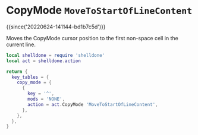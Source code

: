 # CopyMode `MoveToStartOfLineContent`

{{since('20220624-141144-bd1b7c5d')}}

Moves the CopyMode cursor position to the first non-space cell in the current
line.

```lua
local shelldone = require 'shelldone'
local act = shelldone.action

return {
  key_tables = {
    copy_mode = {
      {
        key = '^',
        mods = 'NONE',
        action = act.CopyMode 'MoveToStartOfLineContent',
      },
    },
  },
}
```



